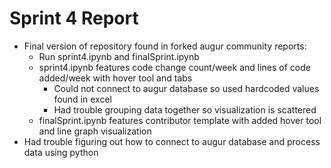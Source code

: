 # Sprint 4 Report
- Final version of repository found in forked augur community reports: 
  - Run sprint4.ipynb and finalSprint.ipynb
  - sprint4.ipynb features code change count/week and lines of code added/week with hover tool and tabs
    -  Could not connect to augur database so used hardcoded values found in excel
    -  Had trouble grouping data together so visualization is scattered
  -  finalSprint.ipynb features contributor template with added hover tool and line graph visualization
-  Had trouble figuring out how to connect to augur database and process data using python
